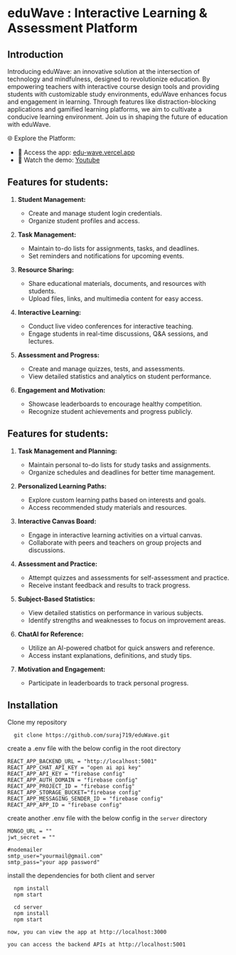 # eduWave : Interactive Learning & Assessment Platform
## Introduction
Introducing eduWave: an innovative solution at the intersection of technology and mindfulness, designed to revolutionize education. By empowering teachers with interactive course design tools and providing students with customizable study environments, eduWave enhances focus and engagement in learning. Through features like distraction-blocking applications and gamified learning platforms, we aim to cultivate a conducive learning environment. Join us in shaping the future of education with eduWave.

🌐 Explore the Platform:
- 🔗 Access the app: [edu-wave.vercel.app](https://edu-wave.vercel.app)
- 🎥 Watch the demo: [Youtube](https://www.youtube.com/watch?v=jmVAoCwxQFg)


## Features for students:
1. **Student Management:**
   - Create and manage student login credentials.
   - Organize student profiles and access.

2. **Task Management:**
   - Maintain to-do lists for assignments, tasks, and deadlines.
   - Set reminders and notifications for upcoming events.

3. **Resource Sharing:**
   - Share educational materials, documents, and resources with students.
   - Upload files, links, and multimedia content for easy access.

4. **Interactive Learning:**
   - Conduct live video conferences for interactive teaching.
   - Engage students in real-time discussions, Q&A sessions, and lectures.

5. **Assessment and Progress:**
   - Create and manage quizzes, tests, and assessments.
   - View detailed statistics and analytics on student performance.

6. **Engagement and Motivation:**
   - Showcase leaderboards to encourage healthy competition.
   - Recognize student achievements and progress publicly.

## Features for students:
1. **Task Management and Planning:**
   - Maintain personal to-do lists for study tasks and assignments.
   - Organize schedules and deadlines for better time management.

2. **Personalized Learning Paths:**
   - Explore custom learning paths based on interests and goals.
   - Access recommended study materials and resources.

3. **Interactive Canvas Board:**
   - Engage in interactive learning activities on a virtual canvas.
   - Collaborate with peers and teachers on group projects and discussions.

4. **Assessment and Practice:**
   - Attempt quizzes and assessments for self-assessment and practice.
   - Receive instant feedback and results to track progress.

5. **Subject-Based Statistics:**
   - View detailed statistics on performance in various subjects.
   - Identify strengths and weaknesses to focus on improvement areas.

6. **ChatAI for Reference:**
   - Utilize an AI-powered chatbot for quick answers and reference.
   - Access instant explanations, definitions, and study tips.

7. **Motivation and Engagement:**
   - Participate in leaderboards to track personal progress.

## Installation
Clone my repository
```
  git clone https://github.com/suraj719/eduWave.git
```
create a .env file with the below config in the root directory
```
REACT_APP_BACKEND_URL = "http://localhost:5001"
REACT_APP_CHAT_API_KEY = "open ai api key"
REACT_APP_API_KEY = "firebase config"
REACT_APP_AUTH_DOMAIN = "firebase config"
REACT_APP_PROJECT_ID = "firebase config"
REACT_APP_STORAGE_BUCKET="firebase config"
REACT_APP_MESSAGING_SENDER_ID = "firebase config"
REACT_APP_APP_ID = "firebase config"
```
create another .env file with the below config in the ```server``` directory
```
MONGO_URL = ""
jwt_secret = ""

#nodemailer
smtp_user="yourmail@gmail.com"
smtp_pass="your app password"
```
install the dependencies for both client and server
```
  npm install
  npm start
```
```
  cd server
  npm install
  npm start
```
```
now, you can view the app at http://localhost:3000
```
```
you can access the backend APIs at http://localhost:5001
```
